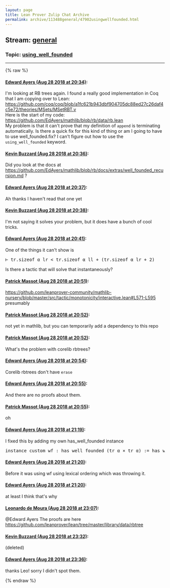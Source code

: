 ```yaml
---
layout: page
title: Lean Prover Zulip Chat Archive 
permalink: archive/113488general/47902usingwellfounded.html
---
```


## Stream: [general](index.html)
### Topic: [using_well_founded](47902usingwellfounded.html)

---


{% raw %}
#### [ Edward Ayers (Aug 28 2018 at 20:34)](https://leanprover.zulipchat.com/#narrow/stream/113488-general/topic/using_well_founded/near/132934326):
<p>I'm looking at RB trees again. I found a really good implementation in Coq that I am copying over to Lean: <a href="https://github.com/coq/coq/blob/a1fc621b943dbf904705dc88ed27c26daf4c5e72/theories/MSets/MSetRBT.v" target="_blank" title="https://github.com/coq/coq/blob/a1fc621b943dbf904705dc88ed27c26daf4c5e72/theories/MSets/MSetRBT.v">https://github.com/coq/coq/blob/a1fc621b943dbf904705dc88ed27c26daf4c5e72/theories/MSets/MSetRBT.v</a><br>
Here is the start of my code:<br>
<a href="https://github.com/EdAyers/mathlib/blob/rb/data/rb.lean" target="_blank" title="https://github.com/EdAyers/mathlib/blob/rb/data/rb.lean">https://github.com/EdAyers/mathlib/blob/rb/data/rb.lean</a><br>
My problem is that it can't prove that my definition of <code>append</code> is terminating automatically. Is there a quick fix for this kind of thing or am I going to have to use well_founded.fix? I can't figure out how to use the <code>using_well_founded</code> keyword.</p>

#### [ Kevin Buzzard (Aug 28 2018 at 20:36)](https://leanprover.zulipchat.com/#narrow/stream/113488-general/topic/using_well_founded/near/132934439):
<p>Did you look at the docs at <a href="https://github.com/EdAyers/mathlib/blob/rb/docs/extras/well_founded_recursion.md" target="_blank" title="https://github.com/EdAyers/mathlib/blob/rb/docs/extras/well_founded_recursion.md">https://github.com/EdAyers/mathlib/blob/rb/docs/extras/well_founded_recursion.md</a> ?</p>

#### [ Edward Ayers (Aug 28 2018 at 20:37)](https://leanprover.zulipchat.com/#narrow/stream/113488-general/topic/using_well_founded/near/132934463):
<p>Ah thanks I haven't read that one yet</p>

#### [ Kevin Buzzard (Aug 28 2018 at 20:38)](https://leanprover.zulipchat.com/#narrow/stream/113488-general/topic/using_well_founded/near/132934551):
<p>I'm not saying it solves your problem, but it does have a bunch of cool tricks.</p>

#### [ Edward Ayers (Aug 28 2018 at 20:41)](https://leanprover.zulipchat.com/#narrow/stream/113488-general/topic/using_well_founded/near/132934673):
<p>One of the things it can't show is</p>
<div class="codehilite"><pre><span></span><span class="err">⊢</span> <span class="n">tr</span><span class="bp">.</span><span class="n">sizeof</span> <span class="n">α</span> <span class="n">lr</span> <span class="bp">&lt;</span> <span class="n">tr</span><span class="bp">.</span><span class="n">sizeof</span> <span class="n">α</span> <span class="n">ll</span> <span class="bp">+</span> <span class="o">(</span><span class="n">tr</span><span class="bp">.</span><span class="n">sizeof</span> <span class="n">α</span> <span class="n">lr</span> <span class="bp">+</span> <span class="mi">2</span><span class="o">)</span>
</pre></div>


<p>Is there a tactic that will solve that instantaneously?</p>

#### [ Patrick Massot (Aug 28 2018 at 20:51)](https://leanprover.zulipchat.com/#narrow/stream/113488-general/topic/using_well_founded/near/132940133):
<p><a href="https://github.com/leanprover-community/mathlib-nursery/blob/master/src/tactic/monotonicity/interactive.lean#L571-L595" target="_blank" title="https://github.com/leanprover-community/mathlib-nursery/blob/master/src/tactic/monotonicity/interactive.lean#L571-L595">https://github.com/leanprover-community/mathlib-nursery/blob/master/src/tactic/monotonicity/interactive.lean#L571-L595</a> presumably</p>

#### [ Patrick Massot (Aug 28 2018 at 20:52)](https://leanprover.zulipchat.com/#narrow/stream/113488-general/topic/using_well_founded/near/132940151):
<p>not yet in mathlib, but you can temporarily add a dependency to this repo</p>

#### [ Patrick Massot (Aug 28 2018 at 20:52)](https://leanprover.zulipchat.com/#narrow/stream/113488-general/topic/using_well_founded/near/132940196):
<p>What's the problem with corelib rbtrees?</p>

#### [ Edward Ayers (Aug 28 2018 at 20:54)](https://leanprover.zulipchat.com/#narrow/stream/113488-general/topic/using_well_founded/near/132940302):
<p>Corelib rbtrees don't have <code>erase</code></p>

#### [ Edward Ayers (Aug 28 2018 at 20:55)](https://leanprover.zulipchat.com/#narrow/stream/113488-general/topic/using_well_founded/near/132940317):
<p>And there are no proofs about them.</p>

#### [ Patrick Massot (Aug 28 2018 at 20:55)](https://leanprover.zulipchat.com/#narrow/stream/113488-general/topic/using_well_founded/near/132940341):
<p>oh</p>

#### [ Edward Ayers (Aug 28 2018 at 21:19)](https://leanprover.zulipchat.com/#narrow/stream/113488-general/topic/using_well_founded/near/132941632):
<p>I fixed this by adding my own has_well_founded instance</p>
<div class="codehilite"><pre><span></span><span class="kn">instance</span> <span class="n">custom_wf</span> <span class="o">:</span> <span class="n">has_well_founded</span> <span class="o">(</span><span class="n">tr</span> <span class="n">α</span> <span class="bp">×</span> <span class="n">tr</span> <span class="n">α</span><span class="o">)</span> <span class="o">:=</span> <span class="n">has_well_founded_of_has_sizeof</span> <span class="o">(</span><span class="n">tr</span> <span class="n">α</span> <span class="bp">×</span> <span class="n">tr</span> <span class="n">α</span><span class="o">)</span>
</pre></div>

#### [ Edward Ayers (Aug 28 2018 at 21:20)](https://leanprover.zulipchat.com/#narrow/stream/113488-general/topic/using_well_founded/near/132941692):
<p>Before it was using wf using lexical ordering which was throwing it.</p>

#### [ Edward Ayers (Aug 28 2018 at 21:20)](https://leanprover.zulipchat.com/#narrow/stream/113488-general/topic/using_well_founded/near/132941711):
<p>at least I think that's why</p>

#### [ Leonardo de Moura (Aug 28 2018 at 23:07)](https://leanprover.zulipchat.com/#narrow/stream/113488-general/topic/using_well_founded/near/132952390):
<p><span class="user-mention" data-user-id="121918">@Edward Ayers</span> The proofs are here <a href="https://github.com/leanprover/lean/tree/master/library/data/rbtree" target="_blank" title="https://github.com/leanprover/lean/tree/master/library/data/rbtree">https://github.com/leanprover/lean/tree/master/library/data/rbtree</a></p>

#### [ Kevin Buzzard (Aug 28 2018 at 23:32)](https://leanprover.zulipchat.com/#narrow/stream/113488-general/topic/using_well_founded/near/132953705):
<p>(deleted)</p>

#### [ Edward Ayers (Aug 28 2018 at 23:36)](https://leanprover.zulipchat.com/#narrow/stream/113488-general/topic/using_well_founded/near/132953908):
<p>thanks Leo! sorry I didn't spot them.</p>


{% endraw %}
